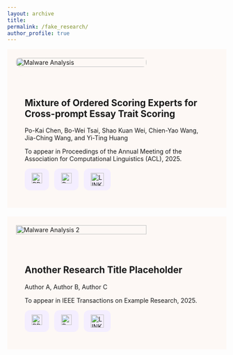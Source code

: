 ```yaml
---
layout: archive
title: 
permalink: /fake_research/
author_profile: true
---
```


<!-- 第一個區塊 -->
<div style="display: flex; align-items: flex-start; gap: 20px; flex-wrap: wrap; background:#FDF8F5; padding: 20px; margin-bottom: 20px;">
  <div style="width: 40%; min-width: 300px; display: flex; align-items: center; justify-content: center;">
    <img id="thumbnail1" src="/images/Malware_Analysis.png"
         alt="Malware Analysis"
         style="width: 100%; height: auto; cursor: pointer; max-width: 100%; border-radius: 8px;">
  </div>
  <div style="flex: 1; min-width: 250px; background:#FDF8F5; padding: 20px; border-radius: 12px;">
    <h2 style="font-weight: bold;">
      Mixture of Ordered Scoring Experts for Cross-prompt Essay Trait Scoring
    </h2>
    <p>Po-Kai Chen, Bo-Wei Tsai, Shao Kuan Wei, Chien-Yao Wang, Jia-Ching Wang, and Yi-Ting Huang</p>
    <p>To appear in Proceedings of the Annual Meeting of the Association for Computational Linguistics (ACL), 2025.</p>
    <div style="display: flex; gap: 12px; margin-top: 10px;">
      <!-- PDF 按鈕 -->
      <a href="https://example.com/your-paper.pdf" target="_blank"
         style="display: inline-block; background: #f4eeff; padding: 10px 16px; border-radius: 12px;">
        <img src="https://cdn-icons-png.flaticon.com/512/337/337946.png" alt="PDF" width="24">
      </a>
      <!-- Dataset 按鈕 -->
      <a href="https://example.com/your-dataset" target="_blank"
         style="display: inline-block; background: #f4eeff; padding: 10px 16px; border-radius: 12px;">
        <img src="https://cdn-icons-png.flaticon.com/512/4228/4228783.png" alt="Dataset" width="24">
      </a>
      <!-- Website 按鈕 -->
      <a href="https://example.com/project-site" target="_blank"
         style="display: inline-block; background: #f4eeff; padding: 10px 16px; border-radius: 12px;">
        <img width="30" height="30" src="https://img.icons8.com/external-wanicon-lineal-color-wanicon/30/external-link-user-interface-wanicon-lineal-color-wanicon.png" alt="LINK"/>
      </a>
    </div>
  </div>
</div>

<!-- 第二個區塊 -->
<div style="display: flex; align-items: flex-start; gap: 20px; flex-wrap: wrap; background:#FDF8F5; padding: 20px;">
  <div style="width: 25%; min-width: 300px;">
    <img id="thumbnail2" src="/images/Malware_Analysis.png"
         alt="Malware Analysis 2"
         style="width: 100%; height: auto; cursor: pointer;">
  </div>
  <div style="flex: 1; min-width: 250px; background:#FDF8F5; padding: 20px; border-radius: 12px;">
    <h2 style="font-weight: bold;">
      Another Research Title Placeholder
    </h2>
    <p>Author A, Author B, Author C</p>
    <p>To appear in IEEE Transactions on Example Research, 2025.</p>
    <div style="display: flex; gap: 12px; margin-top: 10px;">
      <!-- PDF 按鈕 -->
      <a href="https://example.com/your-paper.pdf" target="_blank"
         style="display: inline-block; background: #f4eeff; padding: 10px 16px; border-radius: 12px;">
        <img src="https://cdn-icons-png.flaticon.com/512/337/337946.png" alt="PDF" width="24">
      </a>
      <!-- Dataset 按鈕 -->
      <a href="https://example.com/your-dataset" target="_blank"
         style="display: inline-block; background: #f4eeff; padding: 10px 16px; border-radius: 12px;">
        <img src="https://cdn-icons-png.flaticon.com/512/4228/4228783.png" alt="Dataset" width="24">
      </a>
      <!-- Website 按鈕 -->
      <a href="https://example.com/project-site" target="_blank"
         style="display: inline-block; background: #f4eeff; padding: 10px 16px; border-radius: 12px;">
        <img width="30" height="30" src="https://img.icons8.com/external-wanicon-lineal-color-wanicon/30/external-link-user-interface-wanicon-lineal-color-wanicon.png" alt="LINK"/>
      </a>
    </div>
  </div>
</div>


<div id="modal1" style="display:none; position:fixed; top:0; left:0; width:100vw; height:100vh; background:rgba(0,0,0,0.8); z-index:9999; justify-content:center; align-items:center;">
  <span onclick="document.getElementById('modal1').style.display='none'"
        style="position:absolute; top:20px; right:30px; font-size:36px; color:white; cursor:pointer;">&times;</span>
  <img id="modalImage1" style="max-width:90%; max-height:90%; border-radius:10px;">
</div>

<script>
  document.getElementById("thumbnail1").onclick = function () {
    document.getElementById("modalImage1").src = this.src;
    document.getElementById("modal1").style.display = "flex";
  };
</script>
